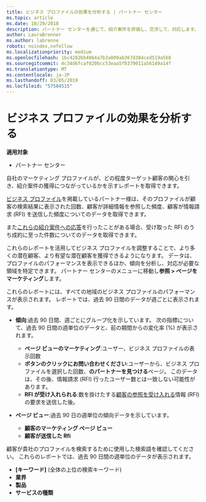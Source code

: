 ```yaml
---
title: ビジネス プロファイルの効果を分析する | パートナー センター
ms.topic: article
ms.date: 10/29/2018
description: パートナー センターを通じて、紹介案件を評価し、交渉して、対応します。
author: LauraBrenner
ms.author: labrenne
robots: noindex,nofollow
ms.localizationpriority: medium
ms.openlocfilehash: 1bc4282bb4864a7b3a009ab367d384ced519a5b8
ms.sourcegitcommit: 4c34d6fcaf020bcc53eaa5f0379011a56149a14f
ms.translationtype: MT
ms.contentlocale: ja-JP
ms.lasthandoff: 03/05/2019
ms.locfileid: "57584515"
---
```

# <a name="analyze-the-effectiveness-of-your-business-profile"></a>ビジネス プロファイルの効果を分析する
<!-- 
https://go.microsoft.com/fwlink/?linkid=849120
-->

**適用対象**

-  パートナー センター

自社のマーケティング プロファイルが、どの程度ターゲット顧客の関心を引き、紹介案件の獲得につながっているかを示すレポートを取得できます。

[ビジネス プロファイル](create-a-marketing-profile.md)を掲載しているパートナー様は、そのプロファイルが顧客の検索結果に表示された回数、顧客が詳細情報を参照した頻度、顧客が情報請求 (RFI) を送信した頻度についてのデータを取得できます。 

また[これらの紹介案件への応答](responding-to-referrals.md)を行ったことがある場合、受け取った RFI のうち成約に至った件数についてのデータを取得できます。

これらのレポートを活用してビジネス プロファイルを調整することで、より多くの潜在顧客、より有望な潜在顧客を獲得できるようになります。 データは、プロファイルのパフォーマンスを表示できるほか、傾向を分析し、対応が必要な領域を特定できます。 パートナー センターのメニューに移動し**参照 > ページをマーケティング**します。

これらのレポートには、すべての地域のビジネス プロファイルのパフォーマンスが表示されます。 レポートでは、過去 90 日間のデータが週ごとに表示されます。

*  **傾向**:過去 90 日間、週ごとにグループ化を示しています。 次の指標について、過去 90 日間の週単位のデータと、前の期間からの変化率 (%) が表示されます。

   * **ページ ビューのマーケティング**:ユーザー、ビジネス プロファイルの表示回数
   * **ボタンのクリックにお問い合わせください**:ユーザーから、ビジネス プロファイルを選択した回数、**のパートナーを見つける**ページ。 このデータは、その後、情報請求 (RFI) 行ったユーザー数とは一致しない可能性があります。
   * **RFI が受け入れられる**:数を掛けたする[顧客の参照を受け入れる](responding-to-referrals.md)情報 (RFI) の要求を送信した後。


*  **ページ ビュー**:過去 90 日の週単位の傾向データを示しています。
   *  **顧客のマーケティング ページ ビュー**
   *  **顧客が送信した Rfi**

顧客が貴社のプロファイルを検索するために使用した検索語を確認してください。 これらのレポートでは、過去 90 日間の週単位のデータが表示されます。

*  **[キーワード]** (全体の上位の検索キーワード) 
*  **業界**
*  **製品**
*  **サービスの種類**

